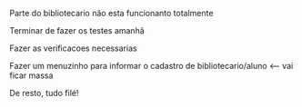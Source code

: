 Parte do bibliotecario não esta funcionanto totalmente

Terminar de fazer os testes amanhã

Fazer as verificacoes necessarias

Fazer um menuzinho para informar o cadastro de bibliotecario/aluno <-- vai ficar massa



De resto, tudo filé!
